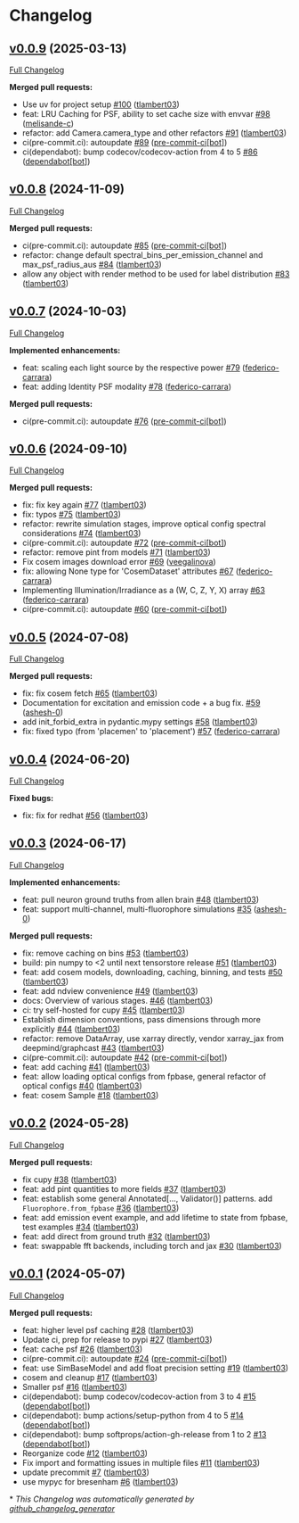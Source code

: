 # Changelog

## [v0.0.9](https://github.com/tlambert03/microsim/tree/v0.0.9) (2025-03-13)

[Full Changelog](https://github.com/tlambert03/microsim/compare/v0.0.8...v0.0.9)

**Merged pull requests:**

- Use uv for project setup [\#100](https://github.com/tlambert03/microsim/pull/100) ([tlambert03](https://github.com/tlambert03))
- feat: LRU Caching for PSF, ability to set cache size with envvar [\#98](https://github.com/tlambert03/microsim/pull/98) ([melisande-c](https://github.com/melisande-c))
- refactor: add Camera.camera\_type and other refactors [\#91](https://github.com/tlambert03/microsim/pull/91) ([tlambert03](https://github.com/tlambert03))
- ci\(pre-commit.ci\): autoupdate [\#89](https://github.com/tlambert03/microsim/pull/89) ([pre-commit-ci[bot]](https://github.com/apps/pre-commit-ci))
- ci\(dependabot\): bump codecov/codecov-action from 4 to 5 [\#86](https://github.com/tlambert03/microsim/pull/86) ([dependabot[bot]](https://github.com/apps/dependabot))

## [v0.0.8](https://github.com/tlambert03/microsim/tree/v0.0.8) (2024-11-09)

[Full Changelog](https://github.com/tlambert03/microsim/compare/v0.0.7...v0.0.8)

**Merged pull requests:**

- ci\(pre-commit.ci\): autoupdate [\#85](https://github.com/tlambert03/microsim/pull/85) ([pre-commit-ci[bot]](https://github.com/apps/pre-commit-ci))
- refactor: change default spectral\_bins\_per\_emission\_channel and max\_psf\_radius\_aus [\#84](https://github.com/tlambert03/microsim/pull/84) ([tlambert03](https://github.com/tlambert03))
- allow any object with render method to be used for label distribution [\#83](https://github.com/tlambert03/microsim/pull/83) ([tlambert03](https://github.com/tlambert03))

## [v0.0.7](https://github.com/tlambert03/microsim/tree/v0.0.7) (2024-10-03)

[Full Changelog](https://github.com/tlambert03/microsim/compare/v0.0.6...v0.0.7)

**Implemented enhancements:**

- feat: scaling each light source by the respective power [\#79](https://github.com/tlambert03/microsim/pull/79) ([federico-carrara](https://github.com/federico-carrara))
- feat: adding Identity PSF modality [\#78](https://github.com/tlambert03/microsim/pull/78) ([federico-carrara](https://github.com/federico-carrara))

**Merged pull requests:**

- ci\(pre-commit.ci\): autoupdate [\#76](https://github.com/tlambert03/microsim/pull/76) ([pre-commit-ci[bot]](https://github.com/apps/pre-commit-ci))

## [v0.0.6](https://github.com/tlambert03/microsim/tree/v0.0.6) (2024-09-10)

[Full Changelog](https://github.com/tlambert03/microsim/compare/v0.0.5...v0.0.6)

**Merged pull requests:**

- fix: fix key again [\#77](https://github.com/tlambert03/microsim/pull/77) ([tlambert03](https://github.com/tlambert03))
- fix: typos [\#75](https://github.com/tlambert03/microsim/pull/75) ([tlambert03](https://github.com/tlambert03))
- refactor: rewrite simulation stages, improve optical config spectral considerations [\#74](https://github.com/tlambert03/microsim/pull/74) ([tlambert03](https://github.com/tlambert03))
- ci\(pre-commit.ci\): autoupdate [\#72](https://github.com/tlambert03/microsim/pull/72) ([pre-commit-ci[bot]](https://github.com/apps/pre-commit-ci))
- refactor: remove pint from models [\#71](https://github.com/tlambert03/microsim/pull/71) ([tlambert03](https://github.com/tlambert03))
- Fix cosem images download error [\#69](https://github.com/tlambert03/microsim/pull/69) ([veegalinova](https://github.com/veegalinova))
- fix: allowing None type for 'CosemDataset' attributes [\#67](https://github.com/tlambert03/microsim/pull/67) ([federico-carrara](https://github.com/federico-carrara))
- Implementing Illumination/Irradiance as a \(W, C, Z, Y, X\) array [\#63](https://github.com/tlambert03/microsim/pull/63) ([federico-carrara](https://github.com/federico-carrara))
- ci\(pre-commit.ci\): autoupdate [\#60](https://github.com/tlambert03/microsim/pull/60) ([pre-commit-ci[bot]](https://github.com/apps/pre-commit-ci))

## [v0.0.5](https://github.com/tlambert03/microsim/tree/v0.0.5) (2024-07-08)

[Full Changelog](https://github.com/tlambert03/microsim/compare/v0.0.4...v0.0.5)

**Merged pull requests:**

- fix: fix cosem fetch [\#65](https://github.com/tlambert03/microsim/pull/65) ([tlambert03](https://github.com/tlambert03))
- Documentation for excitation and emission code + a bug fix. [\#59](https://github.com/tlambert03/microsim/pull/59) ([ashesh-0](https://github.com/ashesh-0))
- add init\_forbid\_extra in pydantic.mypy settings [\#58](https://github.com/tlambert03/microsim/pull/58) ([tlambert03](https://github.com/tlambert03))
- fix: fixed typo \(from 'placemen' to 'placement'\) [\#57](https://github.com/tlambert03/microsim/pull/57) ([federico-carrara](https://github.com/federico-carrara))

## [v0.0.4](https://github.com/tlambert03/microsim/tree/v0.0.4) (2024-06-20)

[Full Changelog](https://github.com/tlambert03/microsim/compare/v0.0.3...v0.0.4)

**Fixed bugs:**

- fix: fix for redhat [\#56](https://github.com/tlambert03/microsim/pull/56) ([tlambert03](https://github.com/tlambert03))

## [v0.0.3](https://github.com/tlambert03/microsim/tree/v0.0.3) (2024-06-17)

[Full Changelog](https://github.com/tlambert03/microsim/compare/v0.0.2...v0.0.3)

**Implemented enhancements:**

- feat: pull neuron ground truths from allen brain [\#48](https://github.com/tlambert03/microsim/pull/48) ([tlambert03](https://github.com/tlambert03))
- feat: support multi-channel, multi-fluorophore simulations [\#35](https://github.com/tlambert03/microsim/pull/35) ([ashesh-0](https://github.com/ashesh-0))

**Merged pull requests:**

- fix: remove caching on bins [\#53](https://github.com/tlambert03/microsim/pull/53) ([tlambert03](https://github.com/tlambert03))
- build: pin numpy to \<2 until next tensorstore release [\#51](https://github.com/tlambert03/microsim/pull/51) ([tlambert03](https://github.com/tlambert03))
- feat: add cosem models, downloading, caching, binning, and tests [\#50](https://github.com/tlambert03/microsim/pull/50) ([tlambert03](https://github.com/tlambert03))
- feat: add ndview convenience [\#49](https://github.com/tlambert03/microsim/pull/49) ([tlambert03](https://github.com/tlambert03))
- docs: Overview of various stages. [\#46](https://github.com/tlambert03/microsim/pull/46) ([tlambert03](https://github.com/tlambert03))
- ci: try self-hosted for cupy [\#45](https://github.com/tlambert03/microsim/pull/45) ([tlambert03](https://github.com/tlambert03))
- Establish dimension conventions, pass dimensions through more explicitly [\#44](https://github.com/tlambert03/microsim/pull/44) ([tlambert03](https://github.com/tlambert03))
- refactor: remove DataArray, use xarray directly, vendor xarray\_jax from deepmind/graphcast [\#43](https://github.com/tlambert03/microsim/pull/43) ([tlambert03](https://github.com/tlambert03))
- ci\(pre-commit.ci\): autoupdate [\#42](https://github.com/tlambert03/microsim/pull/42) ([pre-commit-ci[bot]](https://github.com/apps/pre-commit-ci))
- feat: add caching [\#41](https://github.com/tlambert03/microsim/pull/41) ([tlambert03](https://github.com/tlambert03))
- feat: allow loading optical configs from fpbase, general refactor of optical configs [\#40](https://github.com/tlambert03/microsim/pull/40) ([tlambert03](https://github.com/tlambert03))
- feat: cosem Sample [\#18](https://github.com/tlambert03/microsim/pull/18) ([tlambert03](https://github.com/tlambert03))

## [v0.0.2](https://github.com/tlambert03/microsim/tree/v0.0.2) (2024-05-28)

[Full Changelog](https://github.com/tlambert03/microsim/compare/v0.0.1...v0.0.2)

**Merged pull requests:**

- fix cupy [\#38](https://github.com/tlambert03/microsim/pull/38) ([tlambert03](https://github.com/tlambert03))
- feat: add pint quantities to more fields [\#37](https://github.com/tlambert03/microsim/pull/37) ([tlambert03](https://github.com/tlambert03))
- feat: establish some general Annotated\[..., Validator\(\)\] patterns.  add `Fluorophore.from_fpbase` [\#36](https://github.com/tlambert03/microsim/pull/36) ([tlambert03](https://github.com/tlambert03))
- feat: add emission event example, and add lifetime to state from fpbase, test examples [\#34](https://github.com/tlambert03/microsim/pull/34) ([tlambert03](https://github.com/tlambert03))
- feat: add direct from ground truth [\#32](https://github.com/tlambert03/microsim/pull/32) ([tlambert03](https://github.com/tlambert03))
- feat: swappable fft backends, including torch and jax [\#30](https://github.com/tlambert03/microsim/pull/30) ([tlambert03](https://github.com/tlambert03))

## [v0.0.1](https://github.com/tlambert03/microsim/tree/v0.0.1) (2024-05-07)

[Full Changelog](https://github.com/tlambert03/microsim/compare/e1efcfbf80fbc72153c4769aa3cd59bf7b654b09...v0.0.1)

**Merged pull requests:**

- feat: higher level psf caching [\#28](https://github.com/tlambert03/microsim/pull/28) ([tlambert03](https://github.com/tlambert03))
- Update ci, prep for release to pypi [\#27](https://github.com/tlambert03/microsim/pull/27) ([tlambert03](https://github.com/tlambert03))
- feat: cache psf [\#26](https://github.com/tlambert03/microsim/pull/26) ([tlambert03](https://github.com/tlambert03))
- ci\(pre-commit.ci\): autoupdate [\#24](https://github.com/tlambert03/microsim/pull/24) ([pre-commit-ci[bot]](https://github.com/apps/pre-commit-ci))
- feat: use SimBaseModel and add float precision setting [\#19](https://github.com/tlambert03/microsim/pull/19) ([tlambert03](https://github.com/tlambert03))
- cosem and cleanup [\#17](https://github.com/tlambert03/microsim/pull/17) ([tlambert03](https://github.com/tlambert03))
- Smaller psf [\#16](https://github.com/tlambert03/microsim/pull/16) ([tlambert03](https://github.com/tlambert03))
- ci\(dependabot\): bump codecov/codecov-action from 3 to 4 [\#15](https://github.com/tlambert03/microsim/pull/15) ([dependabot[bot]](https://github.com/apps/dependabot))
- ci\(dependabot\): bump actions/setup-python from 4 to 5 [\#14](https://github.com/tlambert03/microsim/pull/14) ([dependabot[bot]](https://github.com/apps/dependabot))
- ci\(dependabot\): bump softprops/action-gh-release from 1 to 2 [\#13](https://github.com/tlambert03/microsim/pull/13) ([dependabot[bot]](https://github.com/apps/dependabot))
- Reorganize code [\#12](https://github.com/tlambert03/microsim/pull/12) ([tlambert03](https://github.com/tlambert03))
- Fix import and formatting issues in multiple files [\#11](https://github.com/tlambert03/microsim/pull/11) ([tlambert03](https://github.com/tlambert03))
- update precommit [\#7](https://github.com/tlambert03/microsim/pull/7) ([tlambert03](https://github.com/tlambert03))
- use mypyc for bresenham [\#6](https://github.com/tlambert03/microsim/pull/6) ([tlambert03](https://github.com/tlambert03))



\* *This Changelog was automatically generated by [github_changelog_generator](https://github.com/github-changelog-generator/github-changelog-generator)*
